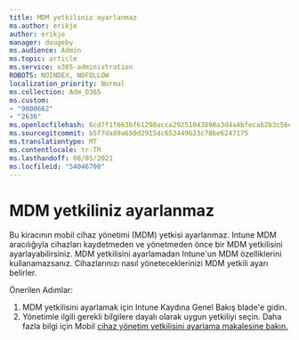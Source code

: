 ```yaml
---
title: MDM yetkiliniz ayarlanmaz
ms.author: erikje
author: erikje
manager: dougeby
ms.audience: Admin
ms.topic: article
ms.service: o365-administration
ROBOTS: NOINDEX, NOFOLLOW
localization_priority: Normal
ms.collection: Adm_O365
ms.custom:
- "9000662"
- "2636"
ms.openlocfilehash: 6cd7f1f663bf61290acca29251043898a3d4a4bfecab2b3c56eeb3207e8ccf9d
ms.sourcegitcommit: b5f7da89a650d2915dc652449623c78be6247175
ms.translationtype: MT
ms.contentlocale: tr-TR
ms.lasthandoff: 08/05/2021
ms.locfileid: "54046700"
---
```

# <a name="your-mdm-authority-is-not-set"></a>MDM yetkiliniz ayarlanmaz

Bu kiracının mobil cihaz yönetimi (MDM) yetkisi ayarlanmaz. Intune MDM aracılığıyla cihazları kaydetmeden ve yönetmeden önce bir MDM yetkilisini ayarlayabilirsiniz. MDM yetkilisini ayarlamadan Intune'un MDM özelliklerini kullanamazsanız. Cihazlarınızı nasıl yöneteceklerinizi MDM yetkili ayarı belirler.

Önerilen Adımlar:
1. MDM yetkilisini ayarlamak için Intune Kaydına Genel Bakış blade'e gidin.
2. Yönetimle ilgili gerekli bilgilere dayalı olarak uygun yetkiliyi seçin. Daha fazla bilgi için Mobil [cihaz yönetim yetkilisini ayarlama makalesine bakın.](https://docs.microsoft.com/intune/mdm-authority-set)